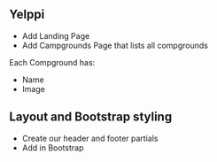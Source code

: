 ## Yelppi

* Add Landing Page
* Add Campgrounds Page that lists all compgrounds

Each Compground has:
* Name
* Image

## Layout and Bootstrap styling

* Create our header and footer partials
* Add in Bootstrap